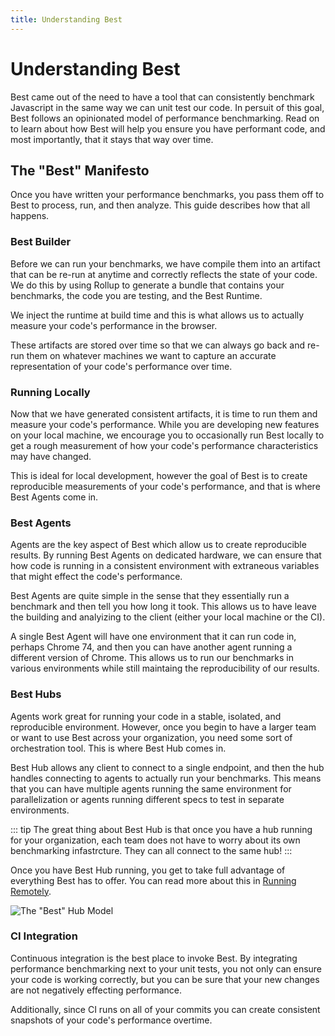 ```yaml
---
title: Understanding Best
---
```


# Understanding Best
Best came out of the need to have a tool that can consistently benchmark Javascript in the same way we can unit test our code. In persuit of this goal, Best follows an opinionated model of performance benchmarking. Read on to learn about how Best will help you ensure you have performant code, and most importantly, that it stays that way over time.

## The "Best" Manifesto
Once you have written your performance benchmarks, you pass them off to Best to process, run, and then analyze. This guide describes how that all happens.

### Best Builder
Before we can run your benchmarks, we have compile them into an artifact that can be re-run at anytime and correctly reflects the state of your code. We do this by using Rollup to generate a bundle that contains your benchmarks, the code you are testing, and the Best Runtime.

We inject the runtime at build time and this is what allows us to actually measure your code's performance in the browser.

These artifacts are stored over time so that we can always go back and re-run them on whatever machines we want to capture an accurate representation of your code's performance over time.

### Running Locally
Now that we have generated consistent artifacts, it is time to run them and measure your code's performance. While you are developing new features on your local machine, we encourage you to occasionally run Best locally to get a rough measurement of how your code's performance characteristics may have changed.

This is ideal for local development, however the goal of Best is to create reproducible measurements of your code's performance, and that is where Best Agents come in.

### Best Agents
Agents are the key aspect of Best which allow us to create reproducible results. By running Best Agents on dedicated hardware, we can ensure that how code is running in a consistent environment with extraneous variables that might effect the code's performance.

Best Agents are quite simple in the sense that they essentially run a benchmark and then tell you how long it took. This allows us to have leave the building and analyizing to the client (either your local machine or the CI).

A single Best Agent will have one environment that it can run code in, perhaps Chrome 74, and then you can have another agent running a different version of Chrome. This allows us to run our benchmarks in various environments while still maintaing the reproducibility of our results.

### Best Hubs
Agents work great for running your code in a stable, isolated, and reproducible environment. However, once you begin to have a larger team or want to use Best across your organization, you need some sort of orchestration tool. This is where Best Hub comes in.

Best Hub allows any client to connect to a single endpoint, and then the hub handles connecting to agents to actually run your benchmarks. This means that you can have multiple agents running the same environment for parallelization or agents running different specs to test in separate environments.

::: tip
The great thing about Best Hub is that once you have a hub running for your organization, each team does not have to worry about its own benchmarking infastrcture. They can all connect to the same hub!
:::

Once you have Best Hub running, you get to take full advantage of everything Best has to offer. You can read more about this in [Running Remotely](/guide/running-remotely).

![The "Best" Hub Model](/assets/images/best_hub_model.svg)

### CI Integration
Continuous integration is the best place to invoke Best. By integrating performance benchmarking next to your unit tests, you not only can ensure your code is working correctly, but you can be sure that your new changes are not negatively effecting performance.

Additionally, since CI runs on all of your commits you can create consistent snapshots of your code's performance overtime.